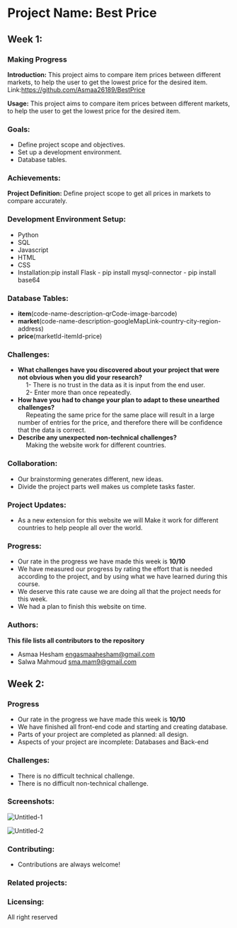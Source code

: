 # Project Name: Best Price
## Week 1:
### Making Progress
**Introduction:**
This project aims to compare item prices between different markets, to help the user to get the lowest price for the desired item.
Link:https://github.com/Asmaa26189/BestPrice

**Usage:**
This project aims to compare item prices between different markets, to help the user to get the lowest price for the desired item.

### Goals:
- Define project scope and objectives.
- Set up a development environment.
- Database tables.

### Achievements:
**Project Definition:**
Define project scope to get all prices in markets to compare accurately.

### Development Environment Setup:
- Python
- SQL
- Javascript
- HTML
- CSS
- Installation:pip install Flask - pip install mysql-connector - pip install base64
  
### Database Tables:
- **item**(code-name-description-qrCode-image-barcode)
- **market**(code-name-description-googleMapLink-country-city-region-address)
- **price**(marketId-itemId-price)

### Challenges:
- **What challenges have you discovered about your project that were not obvious when you did your research?**
  <br /> 
   &emsp; 1- There is no trust in the data as it is input from the end user.
  <br /> 
   &emsp; 2- Enter more than once repeatedly.
- **How have you had to change your plan to adapt to these unearthed challenges?**
  <br /> 
  &emsp; Repeating the same price for the same place will result in a large number of entries for the price, and therefore there will be confidence that the data is correct.
- **Describe any unexpected non-technical challenges?**
  <br /> 
  &emsp; Making the website work for different countries.

### Collaboration:
- Our brainstorming generates different, new ideas.
- Divide the project parts well makes us complete tasks faster.

### Project Updates:
- As a new extension for this website we will Make it work for different countries to help people all over the world.

### Progress:
- Our rate in the progress we have made this week is  **10/10**
- We have measured our progress by rating the effort that is needed according to the project, and by using what we have learned during this course.
- We deserve this rate cause we are doing all that the project needs for this week.
- We had a plan to finish this website on time.

### Authors:
**This file lists all contributors to the repository**
- Asmaa Hesham <engasmaahesham@gmail.com>
- Salwa Mahmoud <sma.mam9@gmail.com>
	
## Week 2:
### Progress
- Our rate in the progress we have made this week is  **10/10**
- We have finished all front-end code and starting and creating database.
- Parts of your project are completed as planned: all design.
- Aspects of your project are incomplete: Databases and Back-end

### Challenges:
- There is no difficult technical challenge.
- There is no difficult non-technical challenge.

### Screenshots:

![Untitled-1](https://github.com/Asmaa26189/BestPrice/assets/108579670/1ac04cf4-d5f3-4eb1-8808-b0e6acebea2e)

![Untitled-2](https://github.com/Asmaa26189/BestPrice/assets/108579670/990abee9-fc7e-4e99-b21c-56a6aaed8816)



### Contributing:
- Contributions are always welcome! 
### Related projects:

### Licensing:
All right reserved
